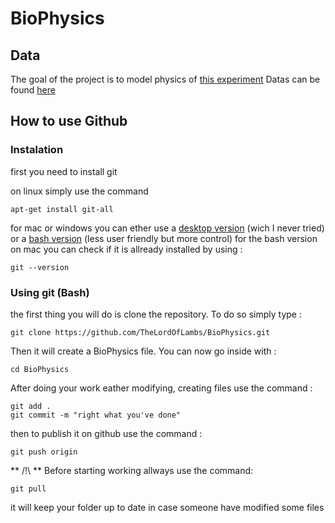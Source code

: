 # BioPhysics

## Data
The goal of the project is to model physics of [this experiment](http://lptms.u-psud.fr/membres/mlenz/teaching/modeling-DNAPackaging.pdf)
Datas can be found [here](http://lptms.u-psud.fr/membres/mlenz/teaching/modeling-DNAPackaging-data.txt)

## How to use Github

### Instalation

first you need to install git

on linux simply use the command 
```console
apt-get install git-all
```
for mac or windows you can ether use a [desktop version](https://desktop.github.com/) (wich I never tried) or a [bash version](https://git-scm.com/downloads) (less user friendly but more control)
for the bash version on mac you can check if it is allready installed by using : 
```console
git --version
```
### Using git (Bash)

the first thing you will do is clone the repository. To do so simply type  : 
```console
git clone https://github.com/TheLordOfLambs/BioPhysics.git
```
Then it will create a BioPhysics file. You can now go inside with : 
```console
cd BioPhysics
```
After doing your work eather modifying, creating files use the command :
```console
git add .
git commit -m "right what you've done"
```
then to publish it on github use the command : 
```console
git push origin
```
** /!\ ** Before starting working allways use the command: 
```console
git pull 
```
it will keep your folder up to date in case someone have modified some files
